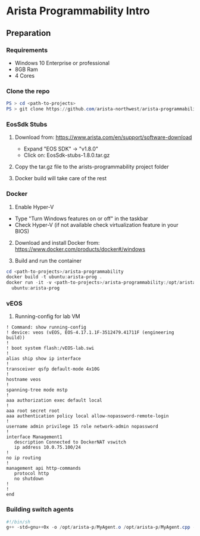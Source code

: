 Arista Programmability Intro
============================

Preparation
-----------

### Requirements

- Windows 10 Enterprise or professional
- 8GB Ram
- 4 Cores

### Clone the repo

```ps1
PS > cd <path-to-projects>
PS > git clone https://github.com/arista-northwest/arista-programmability.git
```

### EosSdk Stubs

1. Download from: https://www.arista.com/en/support/software-download
   * Expand "EOS SDK" -> "v1.8.0"
   * Click on: EosSdk-stubs-1.8.0.tar.gz

2. Copy the tar.gz file to the arists-programmability project folder

3. Docker build will take care of the rest

### Docker

1. Enable Hyper-V
  * Type "Turn Windows features on or off" in the taskbar
  * Check Hyper-V (if not available check virtualization feature in your BIOS)

2. Download and install Docker from: https://www.docker.com/products/docker#/windows

3. Build and run the container

```ps1
cd <path-to-projects>/arista-programmability
docker build -t ubuntu:arista-prog .
docker run -it -v <path-to-projects>/arista-programmability:/opt/arista-prog `
  ubuntu:arista-prog
```

### vEOS

1. Running-config for lab VM

```
! Command: show running-config
! device: veos (vEOS, EOS-4.17.1.1F-3512479.41711F (engineering build))
!
! boot system flash:/vEOS-lab.swi
!
alias ship show ip interface
!
transceiver qsfp default-mode 4x10G
!
hostname veos
!
spanning-tree mode mstp
!
aaa authorization exec default local
!
aaa root secret root
aaa authentication policy local allow-nopassword-remote-login
!
username admin privilege 15 role network-admin nopassword
!
interface Management1
   description Connected to DockerNAT vswitch
   ip address 10.0.75.100/24
!
no ip routing
!
management api http-commands
   protocol http
   no shutdown
!
!
end
```

### Building switch agents

```ps1
#!/bin/sh
g++ -std=gnu++0x -o /opt/arista-p/MyAgent.o /opt/arista-p/MyAgent.cpp -leos
```
